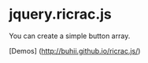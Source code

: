 # jquery.ricrac.js

You can create a simple button array.

[Demos] (http://buhii.github.io/ricrac.js/)
